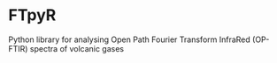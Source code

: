 # FTpyR
Python library for analysing Open Path Fourier Transform InfraRed (OP-FTIR) spectra of volcanic gases

